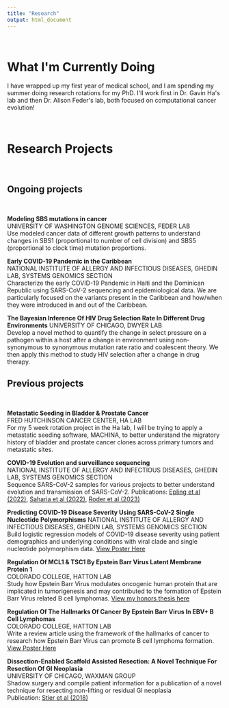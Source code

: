 ```yaml
---
title: "Research"
output: html_document
---
```


<br>

# What I'm Currently Doing
I have wrapped up my first year of medical school, and I am spending my summer doing research rotations for my PhD. I'll work first in Dr. Gavin Ha's lab and then Dr. Alison Feder's lab, both focused on computational cancer evolution!

<br>

# Research Projects

<br>

## Ongoing projects

<br>

**Modeling SBS mutations in cancer** <br>
UNIVERSITY OF WASHINGTON GENOME SCIENCES, FEDER LAB <br>
Use modeled cancer data of different growth patterns to understand changes in SBS1 (proportional to number of cell division) and SBS5 (proportional to clock time) mutation proportions. 

**Early COVID-19 Pandemic in the Caribbean**  
NATIONAL INSTITUTE OF ALLERGY AND INFECTIOUS DISEASES, GHEDIN LAB, SYSTEMS GENOMICS SECTION  
Characterize the early COVID-19 Pandemic in Haiti and the Dominican Republic using SARS-CoV-2 sequencing and epidemiological data. We are particularly focused on the variants present in the Caribbean and how/when they were introduced in and out of the Caribbean.

**The Bayesian Inference Of HIV Drug Selection Rate In Different Drug Environments**
UNIVERSITY OF CHICAGO, DWYER LAB  
Develop a novel method to quantify the change in select pressure on a pathogen within a host after a change in environment using non-synonymous to synonymous mutation rate ratio and coalescent theory. We then apply this method to study HIV selection after a change in drug therapy.
<br>

## Previous projects

<br>

**Metastatic Seeding in Bladder & Prostate Cancer**  
FRED HUTCHINSON CANCER CENTER, HA LAB     
For my 5 week rotation project in the Ha lab, I will be trying to apply a metastatic seeding software, MACHINA, to better understand the migratory history of bladder and prostate cancer clones across primary tumors and metastatic sites. 

**COVID-19 Evolution and surveillance sequencing**  
NATIONAL INSTITUTE OF ALLERGY AND INFECTIOUS DISEASES, GHEDIN LAB, SYSTEMS GENOMICS SECTION  
Sequence SARS-CoV-2 samples for various projects to better understand evolution and transmission of SARS-CoV-2. 
Publications: [Epling et al (2022)](https://pubmed.ncbi.nlm.nih.gov/36200701/), [Saharia et al (2022)](https://pubmed.ncbi.nlm.nih.gov/36695611/), [Roder et al (2023)](https://www.ncbi.nlm.nih.gov/pmc/articles/PMC10470513/)

**Predicting COVID-19 Disease Severity Using SARS-CoV-2 Single Nucleotide Polymorphisms**
NATIONAL INSTITUTE OF ALLERGY AND INFECTIOUS DISEASES, GHEDIN LAB, SYSTEMS GENOMICS SECTION  
Build logistic regression models of COVID-19 disease severity using patient demographics and underlying conditions with viral clade and single nucleotide polymorphism data.
[View Poster Here](https://github.com/alliekreitman/alliekreitman.github.io/blob/master/assets/2022_Poster_PostbacPosterDay.jpg)

**Regulation Of MCL1 & TSC1 By Epstein Barr Virus Latent Membrane Protein 1**  
COLORADO COLLEGE, HATTON LAB  
Study how Epstein Barr Virus modulates oncogenic human protein that are implicated in tumorigenesis and may contributed to the formation of Epstein Barr Virus related B cell lymphomas. [View my honors thesis here](https://digitalcc.coloradocollege.edu/record/4530?ln=en&p=allie+kreitman&v=pdf) 

**Regulation Of The Hallmarks Of Cancer By Epstein Barr Virus In EBV+ B Cell Lymphomas**   
COLORADO COLLEGE, HATTON LAB  
Write a review article using the framework of the hallmarks of cancer to research how Epstein Barr Virus can promote B cell lymphoma formation.
[View Poster Here](https://github.com/alliekreitman/alliekreitman.github.io/blob/master/assets/AllieKreitman%2BMahalaMoran_Poster_4_SUBMITTED-page-001.jpg)

**Dissection-Enabled Scaffold Assisted Resection: A Novel Technique For Resection Of GI Neoplasia**  
UNIVERSITY OF CHICAGO, WAXMAN GROUP  
Shadow surgery and compile patient information for a publication of a novel technique for resecting non-lifting or residual GI neoplasia  
Publication: [Stier et al (2018)](https://pubmed.ncbi.nlm.nih.gov/29158178/)

